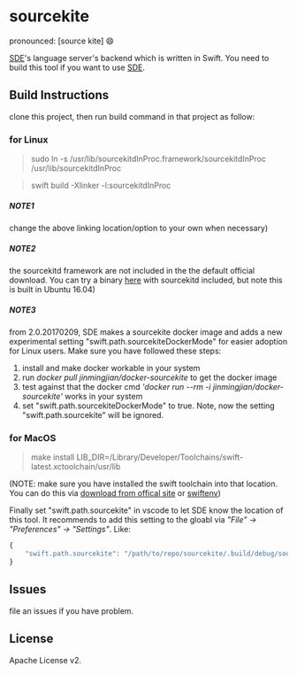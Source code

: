 # sourcekite

pronounced: [source kite] :smile:

[SDE](https://github.com/jinmingjian/sde)'s language server's backend which is written in Swift. You need to build this tool if you want to use [SDE](https://github.com/jinmingjian/sde).

## Build Instructions
clone this project, then run build command in that project as follow:

### for Linux
> sudo ln -s /usr/lib/sourcekitdInProc.framework/sourcekitdInProc /usr/lib/sourcekitdInProc

> swift build -Xlinker -l:sourcekitdInProc

##### NOTE1
  change the above linking location/option to your own when necessary)

##### NOTE2
  the sourcekitd framework are not included in the the default official download. You can try a binary [here](https://github.com/norio-nomura/docker-sourcekit-builder/releases) with sourcekitd included, but note this is built in Ubuntu 16.04)

##### NOTE3
  from 2.0.20170209, SDE makes a sourcekite docker image and adds a new experimental setting "swift.path.sourcekiteDockerMode" for easier adoption for Linux users. Make sure you have followed these steps:
  1. install and make docker workable in your system
  2. run _docker pull jinmingjian/docker-sourcekite_ to get the docker image
  3. test against that the docker cmd _'docker run --rm -i jinmingjian/docker-sourcekite'_ works in your system
  4. set "swift.path.sourcekiteDockerMode" to true. Note, now the setting "swift.path.sourcekite" will be ignored.

### for MacOS
> make install LIB_DIR=/Library/Developer/Toolchains/swift-latest.xctoolchain/usr/lib

(NOTE: make sure you have installed the swift toolchain into that location. You can do this via [download from offical site](https://swift.org/download/#snapshots) or [swiftenv](https://swiftenv.fuller.li))

Finally set "swift.path.sourcekite" in vscode to let SDE know the location of this tool. It recommends to add this setting to the gloabl via _"File" -> "Preferences" -> "Settings"_. Like:

```javascript
{
    "swift.path.sourcekite": "/path/to/repo/sourcekite/.build/debug/sourcekite"
}
```


## Issues
file an issues if you have problem.

## License
Apache License v2.